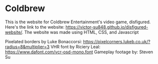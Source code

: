 # Coldbrew
This is the website for Coldbrew Entertainment's video game, disfigured.
Here's the link to the website: https://victor-su848.github.io/disfigured-website/.
The website was made using HTML, CSS, and Javascript

Pixelated borders by Luke Bonaccorsi: https://pixelcorners.lukeb.co.uk/?radius=8&multiplier=3
VHR font by Riciery Leal: https://www.dafont.com/vcr-osd-mono.font
Gameplay footage by: Steven Su
